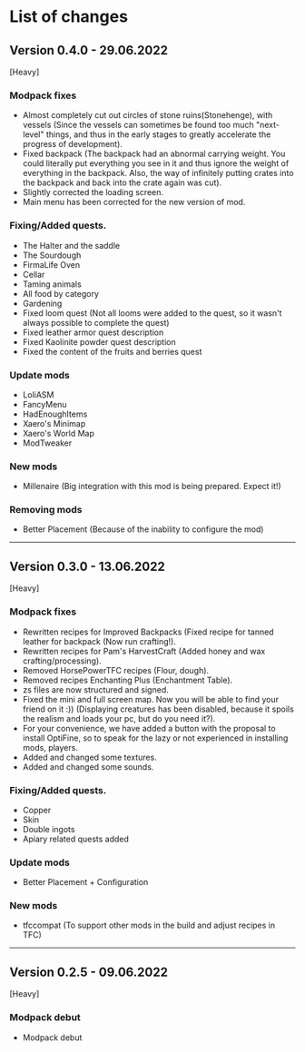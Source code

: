 # List of changes
## Version 0.4.0 - 29.06.2022
[Heavy]
### Modpack fixes
* Almost completely cut out circles of stone ruins(Stonehenge), with vessels (Since the vessels can sometimes be found too much "next-level" things, and thus in the early stages to greatly accelerate the progress of development).
* Fixed backpack (The backpack had an abnormal carrying weight. You could literally put everything you see in it and thus ignore the weight of everything in the backpack. Also, the way of infinitely putting crates into the backpack and back into the crate again was cut).
* Slightly corrected the loading screen.
* Main menu has been corrected for the new version of mod.

### Fixing/Added quests.
* The Halter and the saddle
* The Sourdough
* FirmaLife Oven
* Cellar
* Taming animals
* All food by category
* Gardening
* Fixed loom quest (Not all looms were added to the quest, so it wasn't always possible to complete the quest)
* Fixed leather armor quest description
* Fixed Kaolinite powder quest description
* Fixed the content of the fruits and berries quest

### Update mods
* LoliASM
* FancyMenu
* HadEnoughItems
* Xaero's Minimap
* Xaero's World Map
* ModTweaker

### New mods
* Millenaire (Big integration with this mod is being prepared. Expect it!)

### Removing mods
* Better Placement (Because of the inability to configure the mod)

* * *

## Version 0.3.0 - 13.06.2022
[Heavy]
### Modpack fixes
* Rewritten recipes for Improved Backpacks (Fixed recipe for tanned leather for backpack (Now run crafting!).
* Rewritten recipes for Pam's HarvestCraft (Added honey and wax crafting/processing).
* Removed HorsePowerTFC recipes (Flour, dough).
* Removed recipes Enchanting Plus (Enchantment Table).
* zs files are now structured and signed.
* Fixed the mini and full screen map. Now you will be able to find your friend on it :)) (Displaying creatures has been disabled, because it spoils the realism and loads your pc, but do you need it?).
* For your convenience, we have added a button with the proposal to install OptiFine, so to speak for the lazy or not experienced in installing mods, players.
* Added and changed some textures.
* Added and changed some sounds.

### Fixing/Added quests.
* Copper
* Skin
* Double ingots
* Apiary related quests added

### Update mods
* Better Placement + Configuration

### New mods
* tfccompat (To support other mods in the build and adjust recipes in TFC)

* * *

## Version 0.2.5 - 09.06.2022
[Heavy]
### Modpack debut
* Modpack debut
